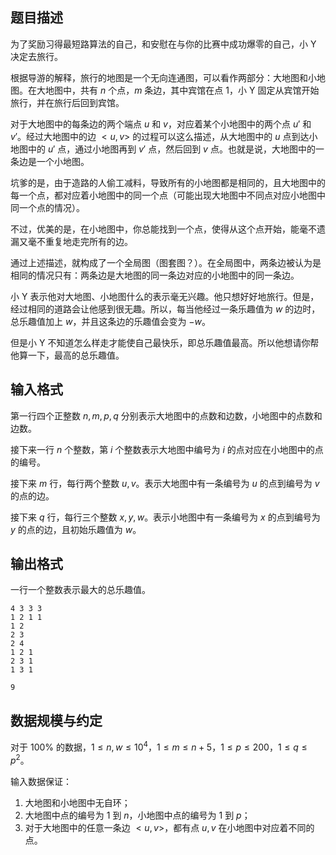## 题目描述

为了奖励习得最短路算法的自己，和安慰在与你的比赛中成功爆零的自己，小 Y 决定去旅行。

根据导游的解释，旅行的地图是一个无向连通图，可以看作两部分：大地图和小地图。在大地图中，共有 $n$ 个点，$m$ 条边，其中宾馆在点 $1$，小 Y 固定从宾馆开始旅行，并在旅行后回到宾馆。

对于大地图中的每条边的两个端点 $u$ 和 $v$，对应着某个小地图中的两个点 $u'$ 和 $v'$。经过大地图中的边 $<u,v>$ 的过程可以这么描述，从大地图中的 $u$ 点到达小地图中的 $u'$ 点，通过小地图再到 $v'$ 点，然后回到 $v$ 点。也就是说，大地图中的一条边是一个小地图。

坑爹的是，由于造路的人偷工减料，导致所有的小地图都是相同的，且大地图中的每一个点，都对应着小地图中的同一个点（可能出现大地图中不同点对应小地图中同一个点的情况）。

不过，优美的是，在小地图中，你总能找到一个点，使得从这个点开始，能毫不遗漏又毫不重复地走完所有的边。

通过上述描述，就构成了一个全局图（图套图？）。在全局图中，两条边被认为是相同的情况只有：两条边是大地图的同一条边对应的小地图中的同一条边。

小 Y 表示他对大地图、小地图什么的表示毫无兴趣。他只想好好地旅行。但是，经过相同的道路会让他感到很无趣。所以，每当他经过一条乐趣值为 $w$ 的边时，总乐趣值加上 $w$，并且这条边的乐趣值会变为 $-w$。

但是小 Y 不知道怎么样走才能使自己最快乐，即总乐趣值最高。所以他想请你帮他算一下，最高的总乐趣值。


## 输入格式

第一行四个正整数 $n,m,p,q$ 分别表示大地图中的点数和边数，小地图中的点数和边数。

接下来一行 $n$ 个整数，第 $i$ 个整数表示大地图中编号为 $i$ 的点对应在小地图中的点的编号。

接下来 $m$ 行，每行两个整数 $u,v$。表示大地图中有一条编号为 $u$ 的点到编号为 $v$ 的点的边。

接下来 $q$ 行，每行三个整数 $x,y,w$。表示小地图中有一条编号为 $x$ 的点到编号为 $y$ 的点的边，且初始乐趣值为 $w$。

## 输出格式

一行一个整数表示最大的总乐趣值。

```input1
4 3 3 3
1 2 1 1
1 2
2 3
2 4
1 2 1
2 3 1
1 3 1
```

```output1
9
```

## 数据规模与约定

对于 $100\%$ 的数据，$1\leq n,w\leq 10^4$，$1\leq m\leq n+5$，$1\leq p\leq 200$，$1\leq q\leq p^2$。

输入数据保证：

1. 大地图和小地图中无自环；
2. 大地图中点的编号为 $1$ 到 $n$，小地图中点的编号为 $1$ 到 $p$；
3. 对于大地图中的任意一条边 $<u,v>$，都有点 $u,v$ 在小地图中对应着不同的点。
